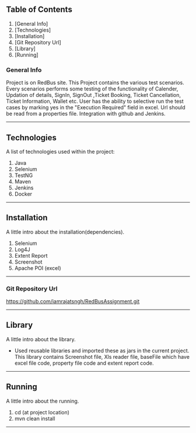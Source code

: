 ## Table of Contents
1. [General Info]
2. [Technologies]
3. [Installation]
4. [Git Repository Url]
5. [Library]
6. [Running]


### General Info

Project is on RedBus site. This Project contains the various test scenarios. Every scenarios performs some testing of the functionality of Calender, Updation of details, SignIn, SignOut ,Ticket Booking, Ticket Cancellation, Ticket Information, Wallet etc. User has the ability to selective run the test cases by marking yes in the "Execution Required" field in excel. Url should be read from a properties file. Integration with github and Jenkins.

***

## Technologies

A list of technologies used within the project:
1. Java
2. Selenium
3. TestNG
4. Maven
5. Jenkins
6. Docker

***


## Installation

A little intro about the installation(dependencies). 

1. Selenium
2. Log4J
3. Extent Report
4. Screenshot
5. Apache POI (excel)

***


### Git Repository Url

https://github.com/iamrajatsngh/RedBusAssignment.git
***


## Library

A little intro about the library.

* Used reusable libraries and imported these as jars in the current project. This library contains Screenshot file, Xls reader file, baseFile which have excel file code, property file code and extent report code.

***

## Running

A little intro about the running. 

1. cd (at project location)
2. mvn clean install 

***

